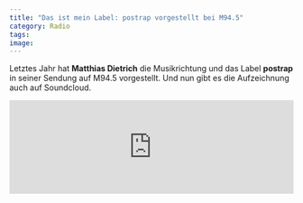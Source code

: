 ```yaml
---
title: "Das ist mein Label: postrap vorgestellt bei M94.5"
category: Radio
tags: 
image: 
---
```


Letztes Jahr hat **Matthias Dietrich** die Musikrichtung und das Label **postrap** in seiner Sendung auf M94.5 vorgestellt. Und nun gibt es die Aufzeichnung auch auf Soundcloud.  
<iframe src="http://w.soundcloud.com/player/?url=http%3A%2F%2Fapi.soundcloud.com%2Ftracks%2F45050532&show\_artwork=true" frameborder="no" scrolling="no" width="100%" height="166"></iframe>
